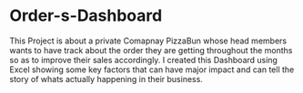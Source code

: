 # Order-s-Dashboard

This Project is about a private Comapnay PizzaBun whose head members wants to have track about the order they are getting throughout the months so as to improve their sales accordingly.
I created this Dashboard using Excel showing some key factors that can have major impact and can tell the story of whats actually happening in their business.
